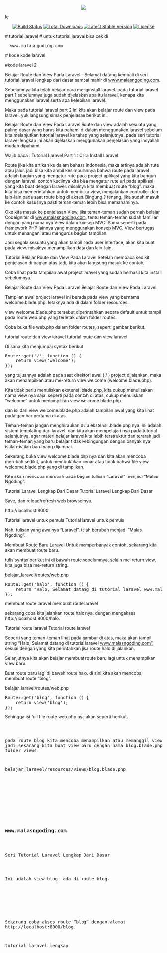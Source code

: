 <p align="center"><img src="https://laravel.com/assets/img/components/logo-laravel.svg"></p>
le
<p align="center">
<a href="https://travis-ci.org/laravel/framework"><img src="https://travis-ci.org/laravel/framework.svg" alt="Build Status"></a>
<a href="https://packagist.org/packages/laravel/framework"><img src="https://poser.pugx.org/laravel/framework/d/total.svg" alt="Total Downloads"></a>
<a href="https://packagist.org/packages/laravel/framework"><img src="https://poser.pugx.org/laravel/framework/v/stable.svg" alt="Latest Stable Version"></a>
<a href="https://packagist.org/packages/laravel/framework"><img src="https://poser.pugx.org/laravel/framework/license.svg" alt="License"></a>
</p>
# tutorial laravel
# untuk tutorial laravel bisa cek di
<pre>
  www.malasngoding.com
</pre>
# kode kode laravel

#kode laravel 2

Belajar Route dan View Pada Laravel – Selamat datang kembali di seri tutorial laravel lengkap dari dasar sampai mahir di www.malasngoding.com.

Sebelumnya kita telah belajar cara menginstall laravel. pada tutorial laravel part 1 sebelumnya juga sudah dijelaskan apa itu laravel, kenapa kita menggunakan laravel serta apa kelebihan laravel.

Maka pada tutorial laravel part 2 ini kita akan belajar route dan view pada laravel. yuk langsung simak penjelasan berikut ini.

Belajar Route dan View Pada Laravel
Route dan view adalah sesuatu yang paling dasar yang harus kita pahami di dalam menggunakan laravel sebelum kita melanjutkan tutorial laravel ke tahap yang selanjutnya. pada seri tutorial laravel lengkap ini akan dijelaskan menggunakan penjelasan yang insyallah mudah dipahami.

Wajib baca : Tutorial Laravel Part 1 : Cara Install Laravel

Route jika kita artikan ke dalam bahasa indonesia, maka artinya adalah rute atau jalur. jadi bisa kita ambil kesimpulannya bahwa route pada laravel adalah bagian yang mengatur rute pada project aplikasi yang kita bangun dengan laravel. contoh kecilnya kita bisa mengatur rute url pada aplikasi yang kita buat dengan laravel. misalnya kita membuat route “blog”. maka kita bisa memerintahkan untuk membuka view, menjalankan controller dan lain-lain pada saat route blog di akses. Bingung ? tenang, jika sudah masuk ke contoh kasusnya pasti teman-teman lebih bisa memahaminya.

Oke kita masuk ke penjelasan View, jika teman-teman sudah pernah belajar Codeigniter di www.malasngoding.com, tentu teman-teman sudah familiar dengan yang nama nya View dalam konsep MVC. Sama seperti pada framework PHP lainnya yang menggunakan konsep MVC, View bertugas untuk menangani atau mengurus bagian tampilan.

Jadi segala sesuatu yang akan tampil pada user interface, akan kita buat pada view. misalnya menampilkan data dan lain-lain.

Tutorial Belajar Route dan View Pada Laravel
Setelah membaca sedikit penjelasan di bagian atas tadi, kita akan langsung masuk ke contoh,

Coba lihat pada tampilan awal project laravel yang sudah berhasil kita install sebelumnya.

Belajar Route dan View Pada Laravel
Belajar Route dan View Pada Laravel

Tampilan awal project laravel ini berada pada view yang bernama welcome.blade.php. letaknya ada di dalam folder resources.

view welcome.blade.php tersebut diperintahkan secara default untuk tampil pada route web.php yang terletak dalam folder routes.

Coba buka file web.php dalam folder routes, seperti gambar berikut.

tutorial route dan view laravel
tutorial route dan view laravel

Di sana kita menjumpai syntax berikut
<pre>
Route::get('/', function () {
    return view('welcome');
});
</pre>
yang tujuannya adalah pada saat direktori awal ( / ) project dijalankan, maka akan menampilkan atau me-return view welcome (welcome.blade.php).

Kita tidak perlu menuliskan ekstensi .blade.php, kita cukup menulisakan nama view nya saja. seperti pada contoh di atas, cukup menuliskan “welcome” untuk menampilkan view welcome.blade.php.

dan isi dari view welcome.blade.php adalah tampilan awal yang kita lihat pada gambar pertama di atas.

Teman-teman jangan menghiraukan dulu ekstensi .blade.php nya. ini adalah sistem templating dari laravel. dan kita akan mempelajari nya pada tutorial selanjutnya, agar materi belajar laravel kita lebih terstruktur dan terarah.jadi teman-teman yang baru belajar tidak kebingungan dengan banyak nya istilah-istilah baru yang dijumpai.

Sekarang buka view welcome.blade.php nya dan kita akan mencoba merubah sedikit, untuk membuktikan benar atau tidak bahwa file view welcome.blade.php yang di tampilkan.

Kita akan mencoba merubah pada bagian tulisan “Laravel” menjadi “Malas Ngoding”.

Tutorial Laravel Lengkap Dari Dasar
Tutorial Laravel Lengkap Dari Dasar

Save, dan reload/refresh web browsernya.

http://localhost:8000

Tutorial laravel untuk pemula
Tutorial laravel untuk pemula

Nah, tulisan yang awalnya “Laravel”, telah berubah menjadi “Malas Ngoding”.

Membuat Route Baru Laravel
Untuk memperbanyak contoh, sekarang kita akan membuat route baru.

tulis syntax berikut ini di bawah route sebelumnya, selain me-return view, kita juga bisa me-return string.

belajar_laravel/routes/web.php
<pre>
Route::get('halo', function () {
	return "Halo, Selamat datang di tutorial laravel www.malasngoding.com";
});
</pre>
membuat route laravel
membuat route laravel

sekarang coba kita jalankan route halo nya. dengan mengakses http://localhost:8000/halo.

Tutorial route laravel
Tutorial route laravel

Seperti yang teman-teman lihat pada gambar di atas, maka akan tampil string “Halo, Selamat datang di tutorial laravel www.malasngoding.com”, sesuai dengan yang kita perintahkan jika route halo di jalankan.

Selanjutnya kita akan belajar membuat route baru lagi untuk menampikan view baru.

Buat route baru lagi di bawah route halo. di sini kita akan mencoba membuat route “blog”.

belajar_laravel/routes/web.php
<pre>
Route::get('blog', function () {
	return view('blog');
});
</pre>
Sehingga isi full file route web.php nya akan seperti berikut.

<pre>
<?php
 
/*
|--------------------------------------------------------------------------
| Web Routes
|--------------------------------------------------------------------------
|
| Here is where you can register web routes for your application. These
| routes are loaded by the RouteServiceProvider within a group which
| contains the "web" middleware group. Now create something great!
|
*/
 
Route::get('/', function () {
	return view('welcome');
});
 
Route::get('halo', function () {
	return "Halo, Selamat datang di tutorial laravel www.malasngoding.com";
});
 
Route::get('blog', function () {
	return view('blog');
});
</pre>
pada route blog kita mencoba menampilkan atau memanggil view blog. jadi sekarang kita buat view baru dengan nama blog.blade.php dalam folder views.

belajar_laravel/resources/views/blog.blade.php

<pre>
<!DOCTYPE html>
<html>
<head>
	<title>Tutorial Laravel - www.malasngoding.com</title>
</head>
<body>
	<h3>www.malasngoding.com</h3>
	<p>Seri Tutorial Laravel Lengkap Dari Dasar</p>
	<p>Ini adalah view blog. ada di route blog.</p>
</body>
</html>
</pre>
Sekarang coba akses route “blog” dengan alamat http://localhost:8000/blog.

tutorial laravel lengkap

